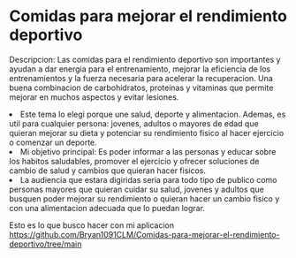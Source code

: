 # Comidas para mejorar el rendimiento deportivo
<p>
Descripcion: Las comidas para el rendimiento deportivo son importantes y ayudan a dar energia para el entrenamiento, mejorar la eficiencia de los entrenamientos y la fuerza necesaria para acelerar la recuperacion. Una buena combinacion de carbohidratos, proteinas y vitaminas que permite mejorar en muchos aspectos y evitar lesiones.

</p>

<li>Este tema lo elegi porque une salud, deporte y alimentacion. Ademas, es util para cualquier persona: jovenes, adultos o mayores de edad que quieran mejorar su dieta y potenciar su rendimiento fisico al hacer ejercicio o comenzar un deporte.</li>
<ui>

 <li>Mi objetivo principal: Es poder informar a las personas y educar sobre los habitos saludables, promover el ejercicio y ofrecer soluciones de cambio de salud y cambios que quieran hacer fisicos. </li>

  <li>La audiencia que estara digiridas seria para todo tipo de publico como personas mayores que quieran cuidar su salud, jovenes y adultos que busquen poder mejorar su rendimiento o quieran hacer un cambio fisico y con una alimentacion adecuada que lo puedan lograr.</li>
</ui>

Esto es lo que busco hacer con mi aplicacion
https://github.com/Bryan1091CLM/Comidas-para-mejorar-el-rendimiento-deportivo/tree/main

